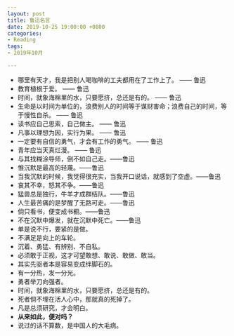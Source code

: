 ```yaml
---
layout: post
title: 鲁迅名言
date: 2019-10-25 19:00:00 +0800
categories:
- Reading
tags:
- 2019年10月

---
```


- 哪里有天才，我是把别人喝咖啡的工夫都用在了工作上了。 —— 鲁迅
- 教育植根于爱。 —— 鲁迅
- 时间，就象海棉里的水，只要愿挤，总还是有的。 —— 鲁迅
- 生命是以时间为单位的，浪费别人的时间等于谋财害命；浪费自己的时间，等于慢性自杀。 —— 鲁迅
- 读书应自己思索，自己做主。 —— 鲁迅
- 凡事以理想为因，实行为果。 —— 鲁迅
- 一定要有自信的勇气，才会有工作的勇气。 —— 鲁迅
- 青年应当天真烂漫。 —— 鲁迅
- 与其找糊涂导师，倒不如自己走。——鲁迅
- 惟沉默是最高的轻蔑。——鲁迅
- 当我沉默的时候，我觉得很充实，当我开口说话，就感到了空虚。——鲁迅
- 哀其不幸，怒其不争。——鲁迅
- 猛兽总是独行，牛羊才成群结队。——鲁迅
- 人生最苦痛的是梦醒了无路可走。——鲁迅
- 倘只看书，便变成书橱。——鲁迅
- 不在沉默中爆发，就在沉默中死亡。——鲁迅
- 单是说不行，要紧的是做。
- 不满足是向上的车轮。
- 沉着、勇猛、有辨别、不自私。
- 必须敢于正视，这才可望敢想、敢说、敢做、敢当。
- 其实先驱者本是容易变成绊脚石的。
- 有一分热，发一分光。
- 勇者举刀向强者。
- 时间，就象海棉里的水，只要愿挤，总还是有的。
- 死者倘不埋在活人心中，那就真的死掉了。
- 凡是总须研究，才会明白。
- **从来如此，便对吗？**
- 说过的话不算数，是中国人的大毛病。